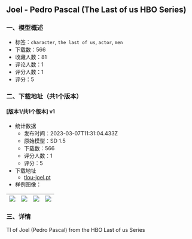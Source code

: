 ## Joel - Pedro Pascal (The Last of us HBO Series)
### 一、模型概述

- 标签：`character`, `the last of us`, `actor`, `men`
- 下载数：566
- 收藏人数：81
- 评论人数：1
- 评分人数：1
- 评分：5

### 二、下载地址（共1个版本）

#### [版本1/共1个版本] v1

- 统计数据
  - 发布时间：2023-03-07T11:31:04.433Z
  - 原始模型：SD 1.5
  - 下载数：566
  - 评分人数：1
  - 评分：5
- 下载地址
  - [tlou-joel.pt](https://civitai.com/api/download/models/19800)
- 样例图像：

| <img src="https://image.civitai.com/xG1nkqKTMzGDvpLrqFT7WA/fce52e8a-adab-447e-b474-e14320b61b00/width=450/208429.jpeg" /> | <img src="https://image.civitai.com/xG1nkqKTMzGDvpLrqFT7WA/d8b0a26b-ecba-4cf6-3167-76b61686c100/width=450/208433.jpeg" /> | <img src="https://image.civitai.com/xG1nkqKTMzGDvpLrqFT7WA/74bf3a27-352a-42af-1d23-e71c68335b00/width=450/208432.jpeg" /> | <img src="https://image.civitai.com/xG1nkqKTMzGDvpLrqFT7WA/2b9224f5-1f4b-4ad2-a248-f290fad83a00/width=450/208431.jpeg" /> |
| ---- | ---- | ---- | ---- |


### 三、详情
<p>TI of Joel (Pedro Pascal) from the HBO Last of us Series</p>